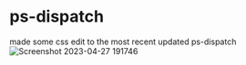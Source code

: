 # ps-dispatch
made some css edit to the most recent updated ps-dispatch
![Screenshot 2023-04-27 191746](https://user-images.githubusercontent.com/121213450/235023435-f86f9afb-04d0-43dd-b04c-fca2d33125d0.png)
